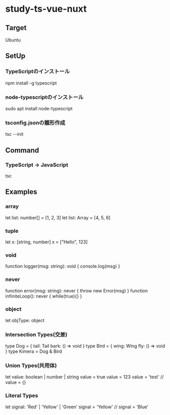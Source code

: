 # study-ts-vue-nuxt

## Target
Ubuntu

## SetUp

### TypeScriptのインストール
npm install -g typescript

### node-typescriptのインストール
sudo apt install node-typescript

### tsconfig.jsonの雛形作成
tsc --init

## Command

### TypeScript -> JavaScript
tsc

## Examples

### array
let list: number[] = [1, 2, 3]
let list: Array<number> = [4, 5, 6]

### tuple
let x: [string, number]
x = ["Hello", 123]

### void
function logger(msg: string): void {
    console.log(msg)
}

### never
function error(msg: string): never {
    throw new Error(msg)
}
function infiniteLoop(): never {
    while(true){}
}

### object
let objType: object

### Intersection Types(交差)
type Dog = {
    tail: Tail
    bark: () => void
}
type Bird = {
    wing: Wing
    fly: () => void
}
type Kimera = Dog & Bird

### Union Types(共用体)
let value: boolean | number | string
value = true
value = 123
value = 'test'
// value = {}

### Literal Types
let signal: 'Red' | 'Yellow' | 'Green'
signal = 'Yellow'
// signal = 'Blue'
